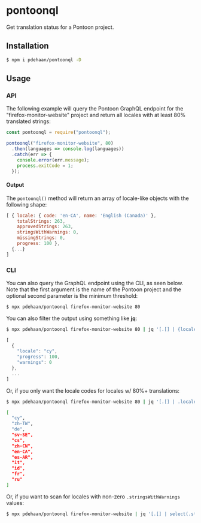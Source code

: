 # pontoonql

Get translation status for a Pontoon project.

## Installation

```sh
$ npm i pdehaan/pontoonql -D
```

## Usage

### API
The following example will query the Pontoon GraphQL endpoint for the "firefox-monitor-website" project and return all locales with at least 80% translated strings:

```js
const pontoonql = require("pontoonql");

pontoonql("firefox-monitor-website", 80)
  .then(languages => console.log(languages))
  .catch(err => {
    console.error(err.message);
    process.exitCode = 1;
  });
```

#### Output

The `pontoonql()` method will return an array of locale-like objects with the following shape:

```js
[ { locale: { code: 'en-CA', name: 'English (Canada)' },
    totalStrings: 263,
    approvedStrings: 263,
    stringsWithWarnings: 0,
    missingStrings: 0,
    progress: 100 },
  {...}
]
```

### CLI

You can also query the GraphQL endpoint using the CLI, as seen below.
Note that the first argument is the name of the Pontoon project and the optional
second parameter is the minimum threshold:

```sh
$ npx pdehaan/pontoonql firefox-monitor-website 80
```

You can also filter the output using something like [**jq**](https://stedolan.github.io/jq/):

```sh
$ npx pdehaan/pontoonql firefox-monitor-website 80 | jq '[.[] | {locale: .locale.code, progress: .progress, warnings: .stringsWithWarnings}]'
```

```js
[
  {
    "locale": "cy",
    "progress": 100,
    "warnings": 0
  },
  ...
]
```

Or, if you only want the locale codes for locales w/ 80%+ translations:

```sh
$ npx pdehaan/pontoonql firefox-monitor-website 80 | jq '[.[] | .locale.code]'

[
  "cy",
  "zh-TW",
  "de",
  "sv-SE",
  "cs",
  "zh-CN",
  "en-CA",
  "es-AR",
  "it",
  "id",
  "fr",
  "ru"
]
```

Or, if you want to scan for locales with non-zero `.stringsWithWarnings` values:

```sh
$ npx pdehaan/pontoonql firefox-monitor-website | jq '[.[] | select(.stringsWithWarnings!=0) | {locale: .locale.code, warnings: .stringsWithWarnings}]'
```
